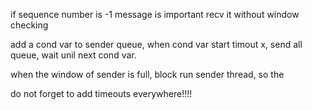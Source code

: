 if sequence number is -1 message is important recv it without window checking

add a cond var to sender queue, when cond var start timout x, send all queue, wait unil next cond var.

when the window of sender is full, block run sender thread, so the 

do not forget to add timeouts everywhere!!!!
